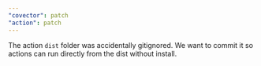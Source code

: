 ```yaml
---
"covector": patch
"action": patch
---
```


The action `dist` folder was accidentally gitignored. We want to commit it so actions can run directly from the dist without install.
